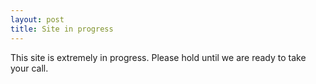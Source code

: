 ```yaml
---
layout: post
title: Site in progress
---
```


This site is extremely in progress. Please hold until we are ready to take your
call.
